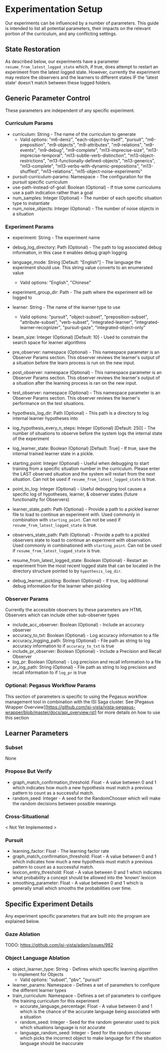 # Experimentation Setup

Our experiments can be influenced by a number of parameters. This guide is intended to list all potential parameters, their impacts on the relevant portion of the curriculum, and any conflicting settings.

## State Restoration
As described below, our experiments have a parameter `resume_from_latest_logged_state` which, if true, does attempt to restart an experiment from the latest logged state. However, currently the experiment may restore the observers and the learners to different states IF the 'latest state' doesn't match between these logged folders.

## Generic Parameter Control
These parameters are independent of any specific experiment.
### Curriculum Params
- curriculum: String - The name of the curriculum to generate
    - Valid options: "m6-deniz", "each-object-by-itself", "pursuit", "m6-preposition", "m9-objects", "m9-attributes", "m9-relations", "m9-events", "m9-debug", "m9-complete", "m13-imprecise-size", "m13-imprecise-temporal", "m13-subtle-verb-distinction", "m13-object-restrictions", "m13-functionally-defined-objects", "m13-generics", "m13-complete", "m13-verbs-with-dynamic-prepositions", "m13-shuffled", "m13-relations", "m15-object-noise-experiments"
- pursuit-curriculum-params: Namespace - The configuration for the pursuit specific curriculum
- use-path-instead-of-goal: Boolean (Optional) - If true some curriculums use a path indication rather than a goal
- num_samples: Integer (Optional) - The number of each specific situation type to instantiate
- num_noise_objects: Integer (Optional) - The number of noise objects in a situation

### Experiment Params
- experiment: String - The experiment name
- debug_log_directory: Path (Optional) - The path to log associated debug information, in this case it enables debug graph logging
- language_mode: String [Default: "English"] - The language the experiment should use. This string value converts to an enumerated value
    - Valid options: "English", "Chinese"
- experiment_group_dir: Path - The path where the experiment will be logged to
- learner: String - The name of the learner type to use
    - Valid options: "pursuit", "object-subset", "preposition-subset", "attribute-subset", "verb-subset", "integrated-learner", "integrated-learner-recognizer", "pursuit-gaze", "integrated-object-only"
- beam_size: Integer (Optional) [Default: 10] - Used to constrain the search space for learner algorithms

- pre_observer: namespace (Optional) - This namespace parameter is an Observer Params section. This observer reviews the learner's output of a situation before the learn process is run on the new input.
- post_observer: namespace (Optional) - This namespace parameter is an Observer Params section. This observer reviews the learner's output of a situation after the learning process is ran on the new input.
- test_observer: namespace (Optional) - This namespace parameter is an Observer Params section. This observer reviews the learner's performance on the test situations.
- hypothesis_log_dir: Path (Optional) - This path is a directory to log internal learner hypotheses into
- log_hypothesis_every_n_steps: Integer (Optional) [Default: 250] - The number of situations to observe before the system logs the internal state of the experiment
- log_learner_state: Boolean (Optional) [Default: True] - If true, save the internal trained learner state in a pickle.
- starting_point: Integer (Optional) - Useful when debugging to start training from a specific situation number in the curriculum. Please enter the LAST observed situation and the system will restart from the next situation. Can not be used if `resume_from_latest_logged_state` is true.
- point_to_log: Integer (Optional) - Useful debugging tool causes a specific log of hypotheses, learner, & observer states (future functionality for Observers)
- learner_state_path: Path (Optional) - Provide a path to a pickled learner file to load to continue an experiment with. Used commonly in combination with `starting_point`. Can not be used if `resume_from_latest_logged_state` is true.
- observers_state_path: Path (Optional) - Provide a path to a pickled observers state to load to continue an experiment with observation. Used commonly in combinationed with `starting_point`. Can not be used if `resume_from_latest_logged_state` is true.
- resume_from_latest_logged_state: Boolean (Optional) - Restart an experiment from the most recent logged state that can be located in the directory structure pointed to by `hypothesis_log_dir`.
- debug_learner_pickling: Boolean (Optional) - If true, log additional debug information for the learner when pickling

### Observer Params
Currently the accessible observers by these parameters are HTML Observers which can include other sub-observer types
- include_acc_observer: Boolean (Optional) - Include an accuracy observer
- accuracy_to_txt: Boolean (Optional) - Log accuracy information to a file
- accuracy_logging_path: String (Optional) - File path as string to log accuracy information to if `accuracy_to_txt` is true
- include_pr_observer: Boolean (Optional) - Include a Precision and Recall Observer
- log_pr: Boolean (Optional) - Log precision and recall information to a file
- pr_log_path: String (Optional) - File path as string to log precision and recall information to if `log_pr` is true

### Optional: Pegasus Workflow Params
This section of parameters is specific to using the Pegasus workflow management tool in combination with the ISI Saga cluster.
See [Pegasus Wrapper Overview][https://github.com/isi-vista/vista-pegasus-wrapper/blob/master/docs/api_overview.rst] for more details on how to use this section

## Learner Parameters
### Subset
None

### Propose But Verify
- graph_match_confirmation_threshold: Float - A value between 0 and 1 which indicates how much a new hypothesis must match a previous pattern to count as a successful match.
- random_seed: Integer - A seed for the RandomChooser which will make the random decisions between possible meanings

### Cross-Situational
< Not Yet Implemented >

### Pursuit
- learning_factor: Float - The learning factor rate
- graph_match_confirmation_threshold: Float - A value between 0 and 1 which indicates how much a new hypothesis must match a previous pattern to count as a successful match.
- lexicon_entry_threshold: Float - A value between 0 and 1 which indicates what probability a concept should be allowed into the 'known' lexicon
- smoothing_parameter: Float - A value between 0 and 1 which is generally small which smooths the probabilities over time.

## Specific Experiment Details
Any experiment specific parameters that are built into the program are explained below.

### Gaze Ablation
TODO: https://github.com/isi-vista/adam/issues/982

### Object Language Ablation
- object_learner_type: String - Defines which specific learning algorithm to implement for Objects
    - Valid options: "subset", "pbv", "pursuit"
- learner_params: Namespace - Defines a set of parameters to configure the different learner types
- train_curriculum: Namespace - Defines a set of parameters to configure the training curriculum for this experiment
    - accurate_language_percentage: Float - A value between 0 and 1 which is the chance of the accurate language being associated with a situation
    - random_seed: Integer - Seed for the random generator used to pick which situations language is not accurate
    - language_random_seed: Integer - Seed for the random chooser which picks the incorrect object to make language for if the situation language should be inaccurate
